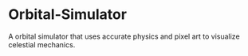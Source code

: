 # Orbital-Simulator
A orbital simulator that uses accurate physics and pixel art to visualize celestial mechanics.
